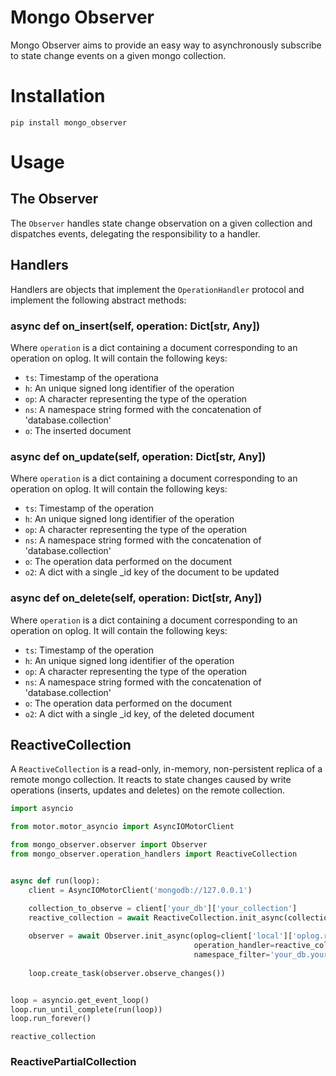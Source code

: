 # Mongo Observer

Mongo Observer aims to provide an easy way to asynchronously subscribe to 
state change events on a given mongo collection.

# Installation

`pip install mongo_observer`

# Usage

## The Observer

The `Observer` handles state change observation on a given collection and 
dispatches events, delegating the responsibility to a handler.

## Handlers

 Handlers are 
objects that implement the `OperationHandler` protocol and implement the 
following abstract methods:

### async def on_insert(self, operation: Dict[str, Any])
 
Where `operation` is a dict containing a document corresponding to an 
operation on oplog. It will contain the following keys:

* `ts`: Timestamp of the operationa
* `h`: An unique signed long identifier of the operation
* `op`: A character representing the type of the operation
* `ns`: A namespace string formed with the concatenation of 'database.collection'
* `o`: The inserted document

### async def on_update(self, operation: Dict[str, Any])

Where `operation` is a dict containing a document corresponding to an 
operation on oplog. It will contain the following keys:

* `ts`: Timestamp of the operation
* `h`: An unique signed long identifier of the operation
* `op`: A character representing the type of the operation
* `ns`: A namespace string formed with the concatenation
of 'database.collection'
* `o`: The operation data performed on the document
* `o2`: A dict with a single _id key of the document to be updated

### async def on_delete(self, operation: Dict[str, Any])

Where `operation` is a dict containing a document corresponding to an 
operation on oplog. It will contain the following keys:

* `ts`: Timestamp of the operation
* `h`: An unique signed long identifier of the operation
* `op`: A character representing the type of the operation
* `ns`: A namespace string formed with the concatenation
of 'database.collection'
* `o`: The operation data performed on the document
* `o2`: A dict with a single _id key, of the deleted document


## ReactiveCollection

A `ReactiveCollection` is a read-only, in-memory, non-persistent replica of a 
remote mongo collection. It reacts to state changes caused by write operations 
(inserts, updates and deletes) on the remote collection. 

```python
import asyncio

from motor.motor_asyncio import AsyncIOMotorClient

from mongo_observer.observer import Observer
from mongo_observer.operation_handlers import ReactiveCollection


async def run(loop):
    client = AsyncIOMotorClient('mongodb://127.0.0.1')

    collection_to_observe = client['your_db']['your_collection']
    reactive_collection = await ReactiveCollection.init_async(collection_to_observe)
    
    observer = await Observer.init_async(oplog=client['local']['oplog.rs'],
                                         operation_handler=reactive_collection,
                                         namespace_filter='your_db.your_collection')
    
    loop.create_task(observer.observe_changes())


loop = asyncio.get_event_loop()
loop.run_until_complete(run(loop))
loop.run_forever()
```

`reactive_collection` 

### ReactivePartialCollection